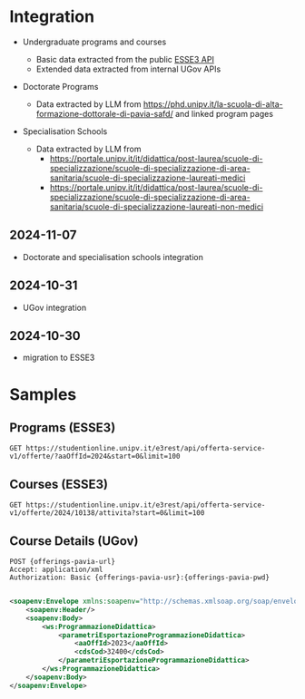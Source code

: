 # Integration

* Undergraduate programs and courses
    * Basic data extracted from the
      public [ESSE3 API](https://studentionline.unipv.it/e3rest/docs/?urls.primaryName=Offerta%20Api%20V1%20(https%3A%2F%2Fstudentionline.unipv.it%2Fe3rest%2Fapi%2Fofferta-service-v1))
    * Extended data extracted from internal UGov APIs

* Doctorate Programs
    * Data extracted by LLM from https://phd.unipv.it/la-scuola-di-alta-formazione-dottorale-di-pavia-safd/ and linked
      program pages

* Specialisation Schools
    * Data extracted by LLM from
        * https://portale.unipv.it/it/didattica/post-laurea/scuole-di-specializzazione/scuole-di-specializzazione-di-area-sanitaria/scuole-di-specializzazione-laureati-medici
        * https://portale.unipv.it/it/didattica/post-laurea/scuole-di-specializzazione/scuole-di-specializzazione-di-area-sanitaria/scuole-di-specializzazione-laureati-non-medici

## 2024-11-07

* Doctorate and specialisation schools integration

## 2024-10-31

* UGov integration

## 2024-10-30

* migration to ESSE3

# Samples

## Programs (ESSE3)

```http
GET https://studentionline.unipv.it/e3rest/api/offerta-service-v1/offerte/?aaOffId=2024&start=0&limit=100
```

## Courses (ESSE3)

```http
GET https://studentionline.unipv.it/e3rest/api/offerta-service-v1/offerte/2024/10138/attivita?start=0&limit=100
```

## Course Details (UGov)

```http
POST {offerings-pavia-url}
Accept: application/xml
Authorization: Basic {offerings-pavia-usr}:{offerings-pavia-pwd}
```

```xml

<soapenv:Envelope xmlns:soapenv="http://schemas.xmlsoap.org/soap/envelope/" xmlns:ws="http://ws.di.u-gov.cineca.it/">
    <soapenv:Header/>
    <soapenv:Body>
        <ws:ProgrammazioneDidattica>
            <parametriEsportazioneProgrammazioneDidattica>
                <aaOffId>2023</aaOffId>
                <cdsCod>32400</cdsCod>
            </parametriEsportazioneProgrammazioneDidattica>
        </ws:ProgrammazioneDidattica>
    </soapenv:Body>
</soapenv:Envelope>
```

